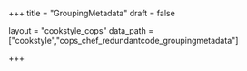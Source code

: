 +++
title = "GroupingMetadata"
draft = false

layout = "cookstyle_cops"
data_path = ["cookstyle","cops_chef_redundantcode_groupingmetadata"]

+++

<!-- The content of this page is automatically generated from the
cops_chef_redundantcode_groupingmetadata.yml file in github.com/chef/cookstyle/blob/main/docs-chef-io/data/cookstyle/. -->
